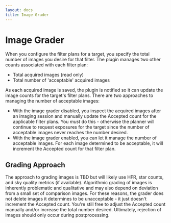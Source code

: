 ```yaml
---
layout: docs
title: Image Grader
---
```


# Image Grader

When you configure the filter plans for a target, you specify the total number of images you desire for that filter.  The plugin manages two other counts associated with each filter plan:
- Total acquired images (read only)
- Total number of 'acceptable' acquired images

As each acquired image is saved, the plugin is notified so it can update the image counts for the target's filter plans.  There are two approaches to managing the number of acceptable images:
- With the image grader disabled, you inspect the acquired images after an imaging session and manually update the Accepted count for the applicable filter plans.  You _must_ do this - otherwise the planner will continue to request exposures for the target since the number of acceptable images never reaches the number desired.
- With the image grader enabled, you can let it manage the number of acceptable images.  For each image determined to be acceptable, it will increment the Accepted count for that filter plan.

## Grading Approach
The approach to grading images is TBD but will likely use HFR, star counts, and sky quality metrics (if available).  Algorithmic grading of images is inherently problematic and qualitative and may also depend on deviation from a small set of comparison images.  For these reasons, the grader does not delete images it determines to be unacceptable - it just doesn't increment the Accepted count.  You're still free to adjust the Accepted count manually and/or increase the total number desired.  Ultimately, rejection of images should only occur during postprocessing.
